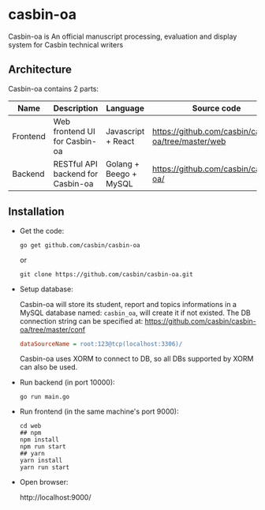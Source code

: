 casbin-oa
====

Casbin-oa is An official manuscript processing, evaluation and display system for Casbin technical writers

## Architecture

Casbin-oa contains 2 parts:

Name | Description | Language | Source code
----|------|----|----
Frontend | Web frontend UI for Casbin-oa | Javascript + React | https://github.com/casbin/casbin-oa/tree/master/web
Backend | RESTful API backend for Casbin-oa | Golang + Beego + MySQL | https://github.com/casbin/casbin-oa/ 


## Installation

- Get the code:

    ```shell
    go get github.com/casbin/casbin-oa
    ```
  or
    ```shell
    git clone https://github.com/casbin/casbin-oa.git
    ```

- Setup database:

  Casbin-oa will store its student, report and topics informations in a MySQL database named: `casbin_oa`, will create it if not existed. The DB connection string can be specified at: https://github.com/casbin/casbin-oa/tree/master/conf

    ```ini
    dataSourceName = root:123@tcp(localhost:3306)/
    ```

  Casbin-oa uses XORM to connect to DB, so all DBs supported by XORM can also be used.

- Run backend (in port 10000):

    ```shell
    go run main.go
    ```

- Run frontend (in the same machine's port 9000):

    ```shell
    cd web
    ## npm
    npm install
    npm run start
    ## yarn
    yarn install
    yarn run start
    ```

- Open browser:

  http://localhost:9000/
